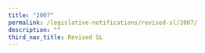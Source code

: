 ```yaml
---
title: "2007"
permalink: /legislative-notifications/revised-sl/2007/
description: ""
third_nav_title: Revised SL
---
```

